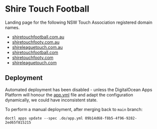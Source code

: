 # Shire Touch Football

Landing page for the following NSW Touch Association registered domain
names.

-   [shiretouchfootball.com.au](https://shiretouchfootball.com.au/)
-   [shiretouchfooty.com.au](https://shiretouchfooty.com.au/)
-   [shireleaguetouch.com.au](https://shireleaguetouch.com.au/)
-   [shiretouchfootball.com](https://shiretouchfootball.com/)
-   [shiretouchfooty.com](https://shiretouchfooty.com/)
-   [shireleaguetouch.com](https://shireleaguetouch.com/)

## Deployment

Automated deployment has been disabled - unless the DigitalOcean Apps
Platform will honour the [app.yml](.do/app.yml) file and adapt the
configuration dynamically, we could have inconsistent state.

To perform a manual deployment, after merging back to `main` branch:

    doctl apps update --spec .do/app.yml 09b14d68-f8b5-4f96-9282-2ed65f815215
